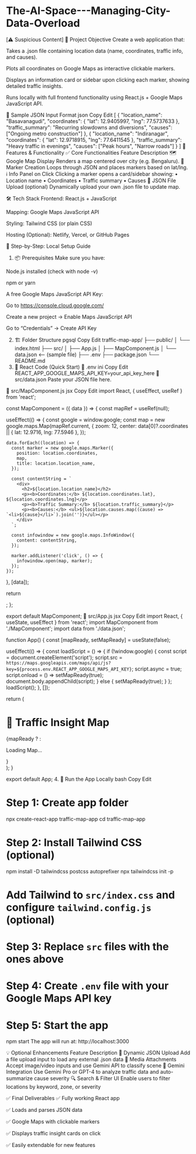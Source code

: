 # The-AI-Space---Managing-City-Data-Overload

[⚠️ Suspicious Content] 📌 Project Objective
Create a web application that:

Takes a .json file containing location data (name, coordinates, traffic info, and causes).

Plots all coordinates on Google Maps as interactive clickable markers.

Displays an information card or sidebar upon clicking each marker, showing detailed traffic insights.

Runs locally with full frontend functionality using React.js + Google Maps JavaScript API.

📁 Sample JSON Input Format
json
Copy
Edit
[
  {
    "location_name": "Basavanagudi",
    "coordinates": {
      "lat": 12.9405997,
      "lng": 77.5737633
    },
    "traffic_summary": "Recurring slowdowns and diversions",
    "causes": ["Ongoing metro construction"]
  },
  {
    "location_name": "Indiranagar",
    "coordinates": {
      "lat": 12.9718915,
      "lng": 77.6411545
    },
    "traffic_summary": "Heavy traffic in evenings",
    "causes": ["Peak hours", "Narrow roads"]
  }
]
🧩 Features & Functionality
✅ Core Functionalities
Feature	Description
🗺️ Google Map Display	Renders a map centered over city (e.g. Bengaluru).
📍 Marker Creation	Loops through JSON and places markers based on lat/lng.
ℹ️ Info Panel on Click	Clicking a marker opens a card/sidebar showing:
• Location name
• Coordinates
• Traffic summary
• Causes
📂 JSON File Upload (optional)	Dynamically upload your own .json file to update map.

🛠️ Tech Stack
Frontend: React.js + JavaScript

Mapping: Google Maps JavaScript API

Styling: Tailwind CSS (or plain CSS)

Hosting (Optional): Netlify, Vercel, or GitHub Pages

🚀 Step-by-Step: Local Setup Guide
1. 📦 Prerequisites
Make sure you have:

Node.js installed (check with node -v)

npm or yarn

A free Google Maps JavaScript API Key:

Go to https://console.cloud.google.com/

Create a new project → Enable Maps JavaScript API

Go to “Credentials” → Create API Key

2. 🏗️ Folder Structure
pgsql
Copy
Edit
traffic-map-app/
├── public/
│   └── index.html
├── src/
│   ├── App.js
│   ├── MapComponent.js
│   └── data.json   <-- (sample file)
├── .env
├── package.json
└── README.md
3. 🧪 React Code (Quick Start)
🔹 .env
ini
Copy
Edit
REACT_APP_GOOGLE_MAPS_API_KEY=your_api_key_here
🔹 src/data.json
Paste your JSON file here.

🔹 src/MapComponent.js
jsx
Copy
Edit
import React, { useEffect, useRef } from 'react';

const MapComponent = ({ data }) => {
  const mapRef = useRef(null);

  useEffect(() => {
    const google = window.google;
    const map = new google.maps.Map(mapRef.current, {
      zoom: 12,
      center: data[0]?.coordinates || { lat: 12.9716, lng: 77.5946 },
    });

    data.forEach((location) => {
      const marker = new google.maps.Marker({
        position: location.coordinates,
        map,
        title: location.location_name,
      });

      const contentString = `
        <div>
          <h2>${location.location_name}</h2>
          <p><b>Coordinates:</b> ${location.coordinates.lat}, ${location.coordinates.lng}</p>
          <p><b>Traffic Summary:</b> ${location.traffic_summary}</p>
          <p><b>Causes:</b> <ul>${location.causes.map((cause) => `<li>${cause}</li>`).join('')}</ul></p>
        </div>
      `;

      const infowindow = new google.maps.InfoWindow({
        content: contentString,
      });

      marker.addListener('click', () => {
        infowindow.open(map, marker);
      });
    });
  }, [data]);

  return <div ref={mapRef} className="w-full h-[90vh] rounded-xl shadow-lg" />;
};

export default MapComponent;
🔹 src/App.js
jsx
Copy
Edit
import React, { useState, useEffect } from 'react';
import MapComponent from './MapComponent';
import data from './data.json';

function App() {
  const [mapReady, setMapReady] = useState(false);

  useEffect(() => {
    const loadScript = () => {
      if (!window.google) {
        const script = document.createElement('script');
        script.src = `https://maps.googleapis.com/maps/api/js?key=${process.env.REACT_APP_GOOGLE_MAPS_API_KEY}`;
        script.async = true;
        script.onload = () => setMapReady(true);
        document.body.appendChild(script);
      } else {
        setMapReady(true);
      }
    };
    loadScript();
  }, []);

  return (
    <div className="p-4">
      <h1 className="text-2xl font-bold mb-4">📍 Traffic Insight Map</h1>
      {mapReady ? <MapComponent data={data} /> : <p>Loading Map...</p>}
    </div>
  );
}

export default App;
4. 🧪 Run the App Locally
bash
Copy
Edit
# Step 1: Create app folder
npx create-react-app traffic-map-app
cd traffic-map-app

# Step 2: Install Tailwind CSS (optional)
npm install -D tailwindcss postcss autoprefixer
npx tailwindcss init -p

# Add Tailwind to `src/index.css` and configure `tailwind.config.js` (optional)

# Step 3: Replace `src` files with the ones above

# Step 4: Create `.env` file with your Google Maps API key

# Step 5: Start the app
npm start
The app will run at: http://localhost:3000

💡 Optional Enhancements
Feature	Description
🔄 Dynamic JSON Upload	Add a file upload input to load any external .json data
📸 Media Attachments	Accept image/video inputs and use Gemini API to classify scene
🧠 Gemini Integration	Use Gemini Pro or GPT-4 to analyze traffic data and auto-summarize cause severity
🔍 Search & Filter UI	Enable users to filter locations by keyword, zone, or severity

✅ Final Deliverables
✅ Fully working React app

✅ Loads and parses JSON data

✅ Google Maps with clickable markers

✅ Displays traffic insight cards on click

✅ Easily extendable for new features

